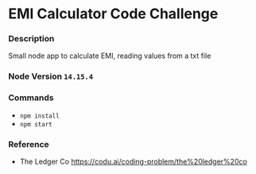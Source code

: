 # EMI Calculator Code Challenge

### Description

Small node app to calculate EMI, reading values from a txt file

### Node Version `14.15.4`

### Commands

- `npm install`
- `npm start`

### Reference 

- The Ledger Co https://codu.ai/coding-problem/the%20ledger%20co

